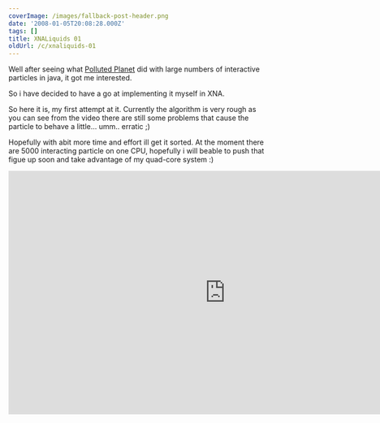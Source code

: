```yaml
---
coverImage: /images/fallback-post-header.png
date: '2008-01-05T20:08:28.000Z'
tags: []
title: XNALiquids 01
oldUrl: /c/xnaliquids-01
---
```


Well after seeing what [Polluted Planet](https://www.mikecann.co.uk/?p=226) did with large numbers of interactive particles in java, it got me interested.

So i have decided to have a go at implementing it myself in XNA.

<!-- more -->

So here it is, my first attempt at it. Currently the algorithm is very rough as you can see from the video there are still some problems that cause the particle to behave a little... umm.. erratic ;)

Hopefully with abit more time and effort ill get it sorted. At the moment there are 5000 interacting particle on one CPU, hopefully i will beable to push that figue up soon and take advantage of my quad-core system :)

<iframe width="853" height="480" src="https://www.youtube.com/embed/dvkUKYwgsj4" frameborder="0" allow="accelerometer; autoplay; clipboard-write; encrypted-media; gyroscope; picture-in-picture"  allowfullscreen></iframe>
